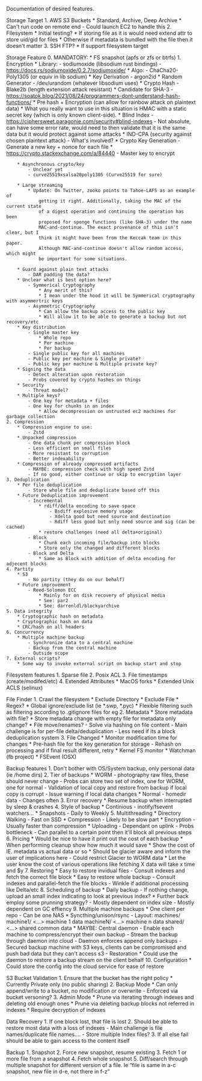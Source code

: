 Documentation of desired features.

Storage Target
    1. AWS S3 Buckets
        * Standard, Archive, Deep Archive
        * Can't run code on remote end
            - Could launch EC2 to handle this
    2. Filesystem
        * Initial testing?
        * If storing file as it is would need extend attr to store uid/gid for files
        * Otherwise if metadata is bundled with the file then it doesn't matter
    3. SSH FTP?
        * If support filesystem target

Storage Feature
    0. MANDATORY:
        * FS snapshot (apfs or zfs or btrfs)
    1. Encryption
		* Library:
			- sodiumoxide (libsodium rust bindings)
			- https://docs.rs/sodiumoxide/0.2.7/sodiumoxide/
		* Algo:
			- ChaCha20-Poly1305 (or equiv in lib sodium)
		* Key Derivation
			- argon2id
		* Random Generator
			- /dev/urandom (whatever libsodium uses)
		* Crypto Hash
			- Blake2b (length extension attack resistant)
				* Candidate for SHA-3
			- https://soatok.blog/2021/08/24/programmers-dont-understand-hash-functions/
				* Pre hash + Encryption (can allow for rainbow attack on plaintext data)
				* What you really want to use in this situation is HMAC with a
					static secret key (which is only known client-side).
				* Blind Index - https://ciphersweet.paragonie.com/security#blind-indexes
					- Not absolute, can have some error rate, would need to then validate
						that it is the same data but it would protect against some attacks
				* IND-CPA (security against chosen plaintext attack)
					- What's involved?
		* Crypto Key Generation
			- Generate a new key + nonce for each file
				* https://crypto.stackexchange.com/a/84440
			- Master key to encrypt

		* Asynchronous crypto/key
			- Unclear yet
			- curve25519xsalsa20poly1305 (Curve25519 for sure)

		* Large streaming
			* Update: On Twitter, zooko points to Tahoe-LAFS as an example of
				getting it right. Additionally, taking the MAC of the current state
				of a digest operation and continuing the operation has been
				proposed for sponge functions (like SHA-3) under the name
				MAC-and-continue. The exact provenance of this isn't clear, but I
				think it might have been from the Keccak team in this paper.
				Although MAC-and-continue doesn't allow random access, which might
				be important for some situations.

        * Guard against plain text attacks
            - DAR padding the data?
        * Unclear what is best option here?
            - Symmerical Cryptography
                * Any merit of this?
                * I mean under the hood it will be Symmerical cryptography with asymmertric keys
            - Asymmetric Cryptography
                * Can allow the backup access to the public key
                * Will allow it to be able to generate a backup but not recovery/etc
        * Key distribution
            - Single master key
                * Whole repo
                * Per machine
                * Per backup
            - Single public key for all machines
            - Public key per machine & Single private?
            - Public key per machine & Multiple private key?
        * Signing the data
            - Detect alteration upon restoration
            - Probs covered by crypto hashes on things
        * Security
            - Threat model?
        * Multiple keys?
            - One key for metadata + files
            - One key for chunks in an index
                * Allow decompression on untrusted ec2 machines for garbage collection
    2. Compression
        * Compression engine to use:
            - Zstd
        * Unpacked compression
            - One data chunk per compression block
            - Less efficient on small files
            - More resistant to corruption
            - Better indexability
        * Compression of already compressed artifacts
            - MAYBE: compression check with high speed Zstd
            - If no good, either continue or skip to encryption layer
    3. Deduplication
        * Per file deduplication
            - Store whole file and deduplicate based off this
        * Future Deduplication improvement
            - Incremental
                * rdiff/delta encoding to save space
                    - Bsdiff explosive memory usage
                    - Xdelta good but need source and destination
                    - Rdiff less good but only need source and sig (can be cached)
                * restore challenges (need all delta+original)
            - Block
                * Chunk each incoming file/backup into blocks
                * Store only the changed and different blocks
            - Block and Delta
                * Same as Block with addition of delta encoding for adjecent blocks
    4. Partity
        * S3
            - No partity (they do on our behalf)
        * Future improvement
            - Reed-Solomon ECC
                * Mainly for on disk recovery of physical media
                * See: par2
                * See: darrenldl/blockyarchive
    5. Data integrity
        * Cryptographic hash on metadata
        * Cryptographic hash on data
        * CRC/hash on all headers
    6. Concurrency
        * Multiple machine backup
            - Synchronize data to a central machine
            - Backup from the central machine
            - Outside scope
    7. External scripts?
        * Some way to invoke external script on backup start and stop

Filesystem features
    1. Sparse file
    2. Posix ACL
    3. File timestamps (create/modifed/etc)
    4. Extended Attributes
        * MacOS forks
        * Extended Unix ACLS (selinux)

File Finder
    1. Crawl the filesystem
        * Exclude Directory
        * Exclude File
        * Regex?
        * Global ignore/exclude list (ie *.swp, *.pyc)
        * Flexible filtering such as filtering according to .gitignore files for eg
    2. Metadata
        * Store metadata with file?
        * Store metadata change with empty file for metadata only change?
        * File move/renames?
            - Solve via hashing on file content
            - Main challenge is for per-file delta/deduplication
            - Less need if its a block deduplication system
    3. File Changed
        * Monitor modification time for changes
        * Pre-hash file for the key generation for storage
            - Rehash on processing and if final result different, retry
        * Kernel FS monitor
            * Watchman (fb project)
            * FSEvent (OSX)

Backup features
    1. Don't bother with OS/System backup, only personal data (ie /home dirs)
    2. Tier of backups
        * WORM - photography raw files, these should never change
            - Probs can store two set of index, one for WORM, one for normal
            - Validation of local copy and restore from backup if local copy is corrupt
            - Issue warning if local data changes
        * Normal - homedir data
            - Changes often
    3. Error recovery
        * Resume backup when interrupted by sleep & crashes
    4. Style of backup
        * Continious
            - inotify/fsevent watchers...
        * Snapshots
            - Daily to Weekly
    5. Multithreading
        * Directory Walking
            - Fast on SSD
        * Compression
            - Likely to be slow part
        * Encryption
            - Usually faster than compression
        * Uploading
            - Dependant on uplink
            - Probs bottleneck
            - Can parallel to a certain point then it'll block all previous steps
    6. Pricing
        * Would be nice to have it print out the cost of each backup
        * When performing cleanup show how much it would save
        * Show the cost of IE. metadata vs actual data or so
        * Should be glacier aware and inform the user of implications here
            - Could restrict Glacier to WORM data
        * Let the user know the cost of various operations like fetching X data will
            take x time and $y
    7. Restoring
        * Easy to restore invidual files
            - Consult indexes and fetch the correct file block
        * Easy to restore whole backup
            - Consult indexes and parallel-fetch the file blocks
            - Winkle if additional processing like Delta/etc
    8. Scheduling of backup
        * Daily backup
            - If nothing change, upload an small index indicating to look at previous index?
        * Further back employ some prunning strategy?
            - Mostly dependent on index size
            - Mostly dependent on GC effiency
    9. Multiple machine backups
        * One client per repo
            - Can be one NAS
                * Syncthing/unison/rsync
            - Layout:
                machines/
                    machine1/
                        <...> machine 1 data
                    machineN/
                        <...> machine n data
                shared/
                    <...> shared common data
        * MAYBE: Central daemon
            - Enable each machine to compress/encrypt their own backup
            - Stream the backup through daemon into cloud
            - Daemon enforces append only backups
            - Secured backup machine with S3 keys, clients can be compromised and push
                bad data but they can't access s3
            - Restoration
                * Could use the daemon to restore a backup stream on the client behalf
    10. Configuration
        * Could store the config into the cloud service for ease of restore

S3 Bucket Validation
    1. Ensure that the bucket has the right policy
        * Currently Private only (no public sharing)
    2. Backup Mode
        * Can only append/write to a bucket, no modification or overwrite
            - Enforced via bucket versoning?
    3. Admin Mode
        * Prune via iterating through indexes and deleting old enough ones
        * Prune via deleting backup blocks not referred in indexes
        * Require decryption of indexes

Data Recovery
    1. If one block lost, that file is lost
    2. Should be able to restore most data with a loss of indexes
        - Main challenge is file names/duplicate file names....
        - Store multiple Index files?
    3. If all else fail should be able to gain access to the content itself

Backup
	1. Snapshot
	2. Force new snapshot, resume existing
	3. Fetch 1 or more file from a snapshot
	4. Fetch whole snapshot
	5. Diff/search through multiple snapshot for different version of a file. Ie “file is same in a-c snapshot, new file in d-e, not there in f-z”

